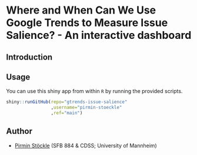 # Where and When Can We Use Google Trends to Measure Issue Salience? - An interactive dashboard

## Introduction


## Usage

You can use this shiny app from within `R` by running the provided scripts.

```r  
shiny::runGitHub(repo="gtrends-issue-salience"
                 ,username="pirmin-stoeckle"
                 ,ref="main")
```

## Author
- [Pirmin Stöckle](https://gess.uni-mannheim.de/doctoral-programs/social-and-behavioral-sciences-cdss/students/people/show/pirmin-stoeckle.html) (SFB 884 & CDSS; University of Mannheim)


